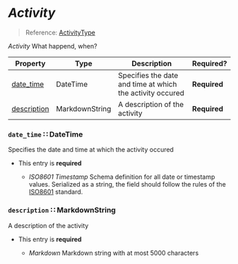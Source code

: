 <a id="map41"></a>
# *Activity*

> Reference: [ActivityType](http://stixproject.github.io/data-model/1.2/stixCommon/ActivityType/)

*Activity* What happend, when?

| Property | Type | Description | Required? |
| -------- | ---- | ----------- | --------- |
|[date_time](#date_time-datetime)|DateTime|Specifies the date and time at which the activity occured|**Required**|
|[description](#description-markdownstring)|MarkdownString|A description of the activity|**Required**|


<a id="date_time-datetime"></a>
### `date_time` ∷ DateTime

Specifies the date and time at which the activity occured

* This entry is **required**


  * *ISO8601 Timestamp* Schema definition for all date or timestamp values.  Serialized as a string, the field should follow the rules of the [ISO8601](https://en.wikipedia.org/wiki/ISO_8601) standard.

<a id="description-markdownstring"></a>
### `description` ∷ MarkdownString

A description of the activity

* This entry is **required**


  * *Markdown* Markdown string with at most 5000 characters
